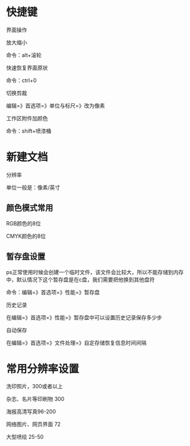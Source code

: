 # 快捷键

界面操作

放大缩小

命令：alt+滚轮

快速恢复界面原状

命令：ctrl+0

 

切换剪裁

编辑=》首选项=》单位与标尺=》改为像素

 

工作区附件加颜色

命令：shift+喷漆桶

# 新建文档

 分辨率

单位一般是：像素/英寸

## 颜色模式常用

RGB颜色的8位

CMYK颜色的8位

## 暂存盘设置

ps正常使用时候会创建一个临时文件，该文件会比较大，所以不能存储到内存中，默认情况下这个暂存盘是在c盘，我们需要把他换到其他盘符

命令：编辑=》首选项=》性能=》暂存盘

历史记录

在编辑=》首选项=》性能=》暂存盘中可以设置历史记录保存多少步

自动保存

在编辑=》首选项=》文件处理=》自定存储恢复信息时间间隔

# 常用分辨率设置

洗印照片，300或者以上

杂志、名片等印刷物 300

海报高清写真96-200

网络图片、网页界面 72

大型喷绘 25-50